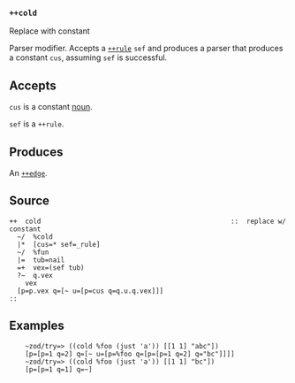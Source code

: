 ### `++cold`

Replace with constant

Parser modifier. Accepts a [`++rule`]() `sef` and produces a parser that
produces a constant `cus`, assuming `sef` is successful.

Accepts
-------

`cus` is a constant [noun]().

`sef` is a `++rule`.

Produces
--------

An [`++edge`]().

Source
------

    ++  cold                                                ::  replace w/ constant
      ~/  %cold
      |*  [cus=* sef=_rule]
      ~/  %fun
      |=  tub=nail
      =+  vex=(sef tub)
      ?~  q.vex
        vex
      [p=p.vex q=[~ u=[p=cus q=q.u.q.vex]]]
    ::

Examples
--------

        ~zod/try=> ((cold %foo (just 'a')) [[1 1] "abc"])
        [p=[p=1 q=2] q=[~ u=[p=%foo q=[p=[p=1 q=2] q="bc"]]]]
        ~zod/try=> ((cold %foo (just 'a')) [[1 1] "bc"])
        [p=[p=1 q=1] q=~]


